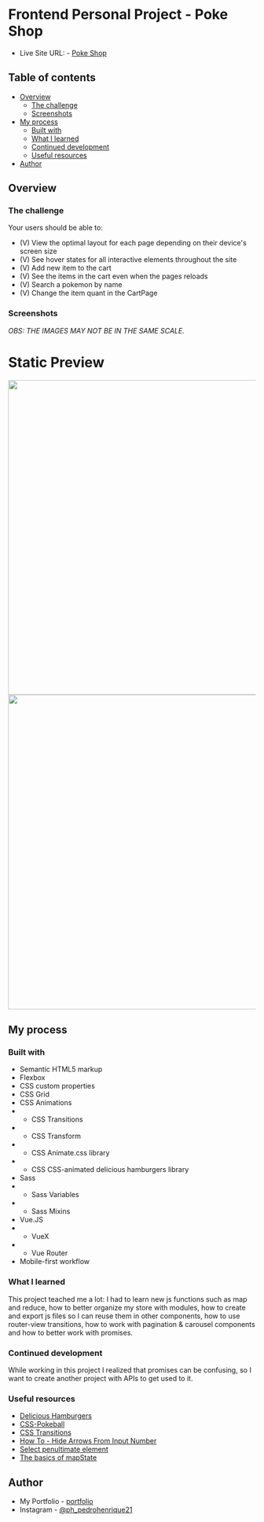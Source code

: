 # Frontend Personal Project - Poke Shop

- Live Site URL: - <a href="https://pedro-poke-shop.netlify.app" target="_blank" alt="">Poke Shop</a>
## Table of contents

- [Overview](#overview)
  - [The challenge](#the-challenge)
  - [Screenshots](#screenshots)
- [My process](#my-process)
  - [Built with](#built-with)
  - [What I learned](#what-i-learned)
  - [Continued development](#continued-development)
  - [Useful resources](#useful-resources)
- [Author](#author)

## Overview

### The challenge

Your users should be able to:

- (V) View the optimal layout for each page depending on their device's screen size
- (V) See hover states for all interactive elements throughout the site
- (V) Add new item to the cart
- (V) See the items in the cart even when the pages reloads
- (V) Search a pokemon by name
- (V) Change the item quant in the CartPage

### Screenshots

  *OBS: THE IMAGES MAY NOT BE IN THE SAME SCALE.*

# Static Preview


<span>
  <img src="/public/screenshots/poke-shop-desktop.png" width="640px" style="display: inline">
</span>
<span>
  <img src="/public/screenshots/poke-shop-mobile.png" height="640px" style="display: inline">
</span>


## My process

### Built with

- Semantic HTML5 markup
- Flexbox
- CSS custom properties
- CSS Grid
- CSS Animations
- - CSS Transitions
- - CSS Transform
- - CSS Animate.css library 
- - CSS CSS-animated delicious hamburgers library
- Sass
- - Sass Variables
- - Sass Mixins
- Vue.JS
- - VueX
- - Vue Router
- Mobile-first workflow

### What I learned

This project teached me a lot: I had to learn new js functions such as map and reduce, how to better organize my store with modules, how to create and export js files so I can reuse them in other components, how to use router-view transitions, how to work with pagination & carousel components and how to better work with promises.

### Continued development

While working in this project I realized that promises can be confusing, so I want to create another project with APIs to get used to it.

### Useful resources

- <a href="https://github.com/kapoko/delicious-hamburgers" alt="Delicious Hamburgers" target="_blank">Delicious Hamburgers</a>
- <a href="https://github.com/athanstan/css-pokeball" alt="CSS-Pokeball" target="_blank">CSS-Pokeball</a>
- <a href="https://animate.style" alt="CSS Transitions" target="_blank">CSS Transitions</a>
- <a href="https://www.w3schools.com/howto/howto_css_hide_arrow_number.asp" alt="How TO - Hide Arrows From Input Number." target="_blank">How To - Hide Arrows From Input Number</a>
- <a href="https://stackoverflow.com/questions/38370876/select-penultimate-element" alt="Select penultimate element" target="_blank">Select penultimate element</a>
- <a href="https://jerickson.net/basics-of-mapstate-vuex/" alt="The basics of mapState" target="_blank">The basics of mapState</a>

## Author

- My Portfolio - [portfolio](https://pedro-meuportfolio.netlify.app)
- Instagram - [@ph_pedrohenrique21](https://www.instagram.com/ph_pedrohenrique21/)
